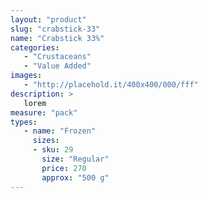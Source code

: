 ```yaml
---
layout: "product"
slug: "crabstick-33"
name: "Crabstick 33%"
categories:
   - "Crustaceans"
   - "Value Added"
images:
   - "http://placehold.it/400x400/000/fff"
description: >
   lorem
measure: "pack"
types: 
   - name: "Frozen"
     sizes: 
     - sku: 29
       size: "Regular"
       price: 270
       approx: "500 g"
---
```


